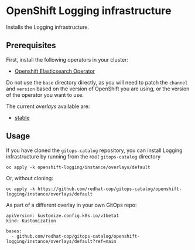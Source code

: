 # OpenShift Logging infrastructure

Installs the Logging infrastructure.

## Prerequisites

First, install the following operators in your cluster:

- [Openshift Elasticsearch Operator](../../elasticsearch-operator)

Do not use the `base` directory directly, as you will need to patch the `channel` and `version` based on the version of OpenShift you are using, or the version of the operator you want to use.

The current *overlays* available are:
* [stable](overlays/stable)

## Usage

If you have cloned the `gitops-catalog` repository, you can install Logging infrastructure by running from the root `gitops-catalog` directory

```
oc apply -k openshift-logging/instance/overlays/default
```

Or, without cloning:

```
oc apply -k https://github.com/redhat-cop/gitops-catalog/openshift-logging/instance/overlays/default
```

As part of a different overlay in your own GitOps repo:

```
apiVersion: kustomize.config.k8s.io/v1beta1
kind: Kustomization

bases:
  - github.com/redhat-cop/gitops-catalog/openshift-logging/instance/overlays/default?ref=main
```